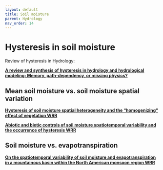 ```yaml
---
layout: default
title: Soil moisture
parent: Hydrology
nav_order: 14
---
```


# Hysteresis in soil moisture

Review of hysteresis in Hydrology:

__[A review and synthesis of hysteresis in hydrology and hydrological modeling: Memory, path-dependency, or missing physics?](https://www.sciencedirect.com/science/article/pii/S0022169418304591?via%3Dihub#!)__

## Mean soil moisture vs. soil moisture spatial variation

__[Hysteresis of soil moisture spatial heterogeneity and the “homogenizing” effect of vegetation WRR](https://agupubs.onlinelibrary.wiley.com/doi/full/10.1029/2009WR008611)__

__[Abiotic and biotic controls of soil moisture spatiotemporal variability and the occurrence of hysteresis WRR](https://agupubs.onlinelibrary.wiley.com/doi/full/10.1002/2014WR016102)__

## Soil moisture vs. evapotranspiration

__[On the spatiotemporal variability of soil moisture and evapotranspiration in a mountainous basin within the North American monsoon region WRR](https://agupubs.onlinelibrary.wiley.com/doi/full/10.1029/2009WR008240)__

